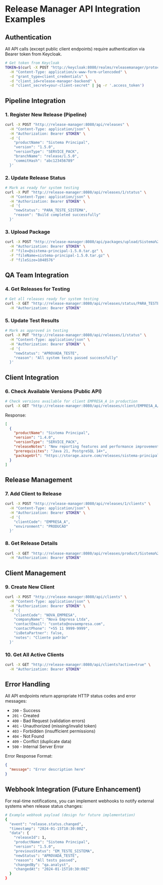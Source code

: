 # Release Manager API Integration Examples

## Authentication

All API calls (except public client endpoints) require authentication via Bearer token from Keycloak.

```bash
# Get token from Keycloak
TOKEN=$(curl -X POST "http://keycloak:8080/realms/releasemanager/protocol/openid-connect/token" \
  -H "Content-Type: application/x-www-form-urlencoded" \
  -d "grant_type=client_credentials" \
  -d "client_id=release-manager-backend" \
  -d "client_secret=your-client-secret" | jq -r '.access_token')
```

## Pipeline Integration

### 1. Register New Release (Pipeline)

```bash
curl -X POST "http://release-manager:8080/api/releases" \
  -H "Content-Type: application/json" \
  -H "Authorization: Bearer $TOKEN" \
  -d '{
    "productName": "Sistema Principal",
    "version": "1.5.0",
    "versionType": "SERVICE_PACK",
    "branchName": "release/1.5.0",
    "commitHash": "abc123456789"
  }'
```

### 2. Update Release Status

```bash
# Mark as ready for system testing
curl -X PUT "http://release-manager:8080/api/releases/1/status" \
  -H "Content-Type: application/json" \
  -H "Authorization: Bearer $TOKEN" \
  -d '{
    "newStatus": "PARA_TESTE_SISTEMA",
    "reason": "Build completed successfully"
  }'
```

### 3. Upload Package

```bash
curl -X POST "http://release-manager:8080/api/packages/upload/Sistema%20Principal/1.5.0" \
  -H "Authorization: Bearer $TOKEN" \
  -F "file=@sistema-principal-1.5.0.tar.gz" \
  -F "fileName=sistema-principal-1.5.0.tar.gz" \
  -F "fileSize=1048576"
```

## QA Team Integration

### 4. Get Releases for Testing

```bash
# Get all releases ready for system testing
curl -X GET "http://release-manager:8080/api/releases/status/PARA_TESTE_SISTEMA" \
  -H "Authorization: Bearer $TOKEN"
```

### 5. Update Test Results

```bash
# Mark as approved in testing
curl -X PUT "http://release-manager:8080/api/releases/1/status" \
  -H "Content-Type: application/json" \
  -H "Authorization: Bearer $TOKEN" \
  -d '{
    "newStatus": "APROVADA_TESTE",
    "reason": "All system tests passed successfully"
  }'
```

## Client Integration

### 6. Check Available Versions (Public API)

```bash
# Check versions available for client EMPRESA_A in production
curl -X GET "http://release-manager:8080/api/releases/client/EMPRESA_A/environment/PRODUCAO"
```

Response:
```json
[
  {
    "productName": "Sistema Principal",
    "version": "1.4.0",
    "versionType": "SERVICE_PACK",
    "releaseNotes": "New reporting features and performance improvements",
    "prerequisites": "Java 21, PostgreSQL 14+",
    "packageUrl": "https://storage.azure.com/releases/sistema-principal-1.4.0.tar.gz"
  }
]
```

## Release Management

### 7. Add Client to Release

```bash
curl -X POST "http://release-manager:8080/api/releases/1/clients" \
  -H "Content-Type: application/json" \
  -H "Authorization: Bearer $TOKEN" \
  -d '{
    "clientCode": "EMPRESA_A",
    "environment": "PRODUCAO"
  }'
```

### 8. Get Release Details

```bash
curl -X GET "http://release-manager:8080/api/releases/product/Sistema%20Principal/version/1.5.0" \
  -H "Authorization: Bearer $TOKEN"
```

## Client Management

### 9. Create New Client

```bash
curl -X POST "http://release-manager:8080/api/clients" \
  -H "Content-Type: application/json" \
  -H "Authorization: Bearer $TOKEN" \
  -d '{
    "clientCode": "NOVA_EMPRESA",
    "companyName": "Nova Empresa Ltda",
    "contactEmail": "contato@novaempresa.com",
    "contactPhone": "+55 11 9999-9999",
    "isBetaPartner": false,
    "notes": "Cliente padrão"
  }'
```

### 10. Get All Active Clients

```bash
curl -X GET "http://release-manager:8080/api/clients?active=true" \
  -H "Authorization: Bearer $TOKEN"
```

## Error Handling

All API endpoints return appropriate HTTP status codes and error messages:

- `200` - Success
- `201` - Created
- `400` - Bad Request (validation errors)
- `401` - Unauthorized (missing/invalid token)
- `403` - Forbidden (insufficient permissions)
- `404` - Not Found
- `409` - Conflict (duplicate data)
- `500` - Internal Server Error

Error Response Format:
```json
{
  "message": "Error description here"
}
```

## Webhook Integration (Future Enhancement)

For real-time notifications, you can implement webhooks to notify external systems when release status changes:

```bash
# Example webhook payload (design for future implementation)
{
  "event": "release.status.changed",
  "timestamp": "2024-01-15T10:30:00Z",
  "data": {
    "releaseId": 1,
    "productName": "Sistema Principal",
    "version": "1.5.0",
    "previousStatus": "EM_TESTE_SISTEMA",
    "newStatus": "APROVADA_TESTE",
    "reason": "All tests passed",
    "changedBy": "qa.analyst",
    "changedAt": "2024-01-15T10:30:00Z"
  }
}
```